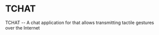 # TCHAT
TCHAT -- A chat application for that allows transmitting tactile gestures over the Internet

